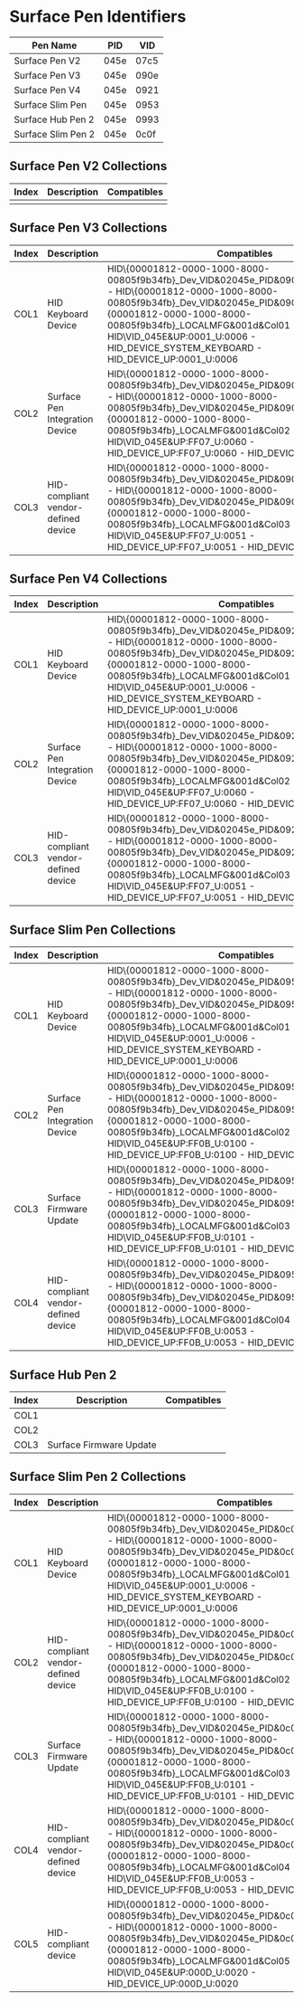# Surface Pen Identifiers

| Pen Name           | PID  | VID  |
|--------------------|------|------|
| Surface Pen V2     | 045e | 07c5 |
| Surface Pen V3     | 045e | 090e |
| Surface Pen V4     | 045e | 0921 |
| Surface Slim Pen   | 045e | 0953 |
| Surface Hub Pen 2  | 045e | 0993 |
| Surface Slim Pen 2 | 045e | 0c0f |

## Surface Pen V2 Collections

| Index | Description                            | Compatibles |
|-------|----------------------------------------|-------------|
|       |                                        |             |

## Surface Pen V3 Collections

| Index | Description                            | Compatibles |
|-------|----------------------------------------|-------------|
| COL1  | HID Keyboard Device                    | HID\\{00001812-0000-1000-8000-00805f9b34fb}\_Dev\_VID&02045e\_PID&090e\_REV&002f&Col01 - HID\\{00001812-0000-1000-8000-00805f9b34fb}\_Dev\_VID&02045e\_PID&090e&Col01 - HID\\{00001812-0000-1000-8000-00805f9b34fb}\_LOCALMFG&001d&Col01 - HID\\VID\_045E&UP:0001\_U:0006 - HID\_DEVICE\_SYSTEM\_KEYBOARD - HID\_DEVICE\_UP:0001\_U:0006 |
| COL2  | Surface Pen Integration Device         | HID\\{00001812-0000-1000-8000-00805f9b34fb}\_Dev\_VID&02045e\_PID&090e\_REV&002f&Col02 - HID\\{00001812-0000-1000-8000-00805f9b34fb}\_Dev\_VID&02045e\_PID&090e&Col02 - HID\\{00001812-0000-1000-8000-00805f9b34fb}\_LOCALMFG&001d&Col02 - HID\\VID\_045E&UP:FF07\_U:0060 - HID\_DEVICE\_UP:FF07\_U:0060 - HID\_DEVICE\_UPR:FF00-FFFF |
| COL3  | HID-compliant vendor-defined device    | HID\\{00001812-0000-1000-8000-00805f9b34fb}\_Dev\_VID&02045e\_PID&090e\_REV&002f&Col03 - HID\\{00001812-0000-1000-8000-00805f9b34fb}\_Dev\_VID&02045e\_PID&090e&Col03 - HID\\{00001812-0000-1000-8000-00805f9b34fb}\_LOCALMFG&001d&Col03 - HID\\VID\_045E&UP:FF07\_U:0051 - HID\_DEVICE\_UP:FF07\_U:0051 - HID\_DEVICE\_UPR:FF00-FFFF |

## Surface Pen V4 Collections

| Index | Description                            | Compatibles |
|-------|----------------------------------------|-------------|
| COL1  | HID Keyboard Device                    | HID\\{00001812-0000-1000-8000-00805f9b34fb}\_Dev\_VID&02045e\_PID&0921\_REV&0030&Col01 - HID\\{00001812-0000-1000-8000-00805f9b34fb}\_Dev\_VID&02045e\_PID&0921&Col01 - HID\\{00001812-0000-1000-8000-00805f9b34fb}\_LOCALMFG&001d&Col01 - HID\\VID\_045E&UP:0001\_U:0006 - HID\_DEVICE\_SYSTEM\_KEYBOARD - HID\_DEVICE\_UP:0001\_U:0006 |
| COL2  | Surface Pen Integration Device         | HID\\{00001812-0000-1000-8000-00805f9b34fb}\_Dev\_VID&02045e\_PID&0921\_REV&0030&Col02 - HID\\{00001812-0000-1000-8000-00805f9b34fb}\_Dev\_VID&02045e\_PID&0921&Col02 - HID\\{00001812-0000-1000-8000-00805f9b34fb}\_LOCALMFG&001d&Col02 - HID\\VID\_045E&UP:FF07\_U:0060 - HID\_DEVICE\_UP:FF07\_U:0060 - HID\_DEVICE\_UPR:FF00-FFFF |
| COL3  | HID-compliant vendor-defined device    | HID\\{00001812-0000-1000-8000-00805f9b34fb}\_Dev\_VID&02045e\_PID&0921\_REV&0030&Col03 - HID\\{00001812-0000-1000-8000-00805f9b34fb}\_Dev\_VID&02045e\_PID&0921&Col03 - HID\\{00001812-0000-1000-8000-00805f9b34fb}\_LOCALMFG&001d&Col03 - HID\\VID\_045E&UP:FF07\_U:0051 - HID\_DEVICE\_UP:FF07\_U:0051 - HID\_DEVICE\_UPR:FF00-FFFF |

## Surface Slim Pen Collections

| Index | Description                            | Compatibles |
|-------|----------------------------------------|-------------|
| COL1  | HID Keyboard Device                    | HID\\{00001812-0000-1000-8000-00805f9b34fb}\_Dev\_VID&02045e\_PID&0953\_REV&003b&Col01 - HID\\{00001812-0000-1000-8000-00805f9b34fb}\_Dev\_VID&02045e\_PID&0953&Col01 - HID\\{00001812-0000-1000-8000-00805f9b34fb}\_LOCALMFG&001d&Col01 - HID\\VID\_045E&UP:0001\_U:0006 - HID\_DEVICE\_SYSTEM\_KEYBOARD - HID\_DEVICE\_UP:0001\_U:0006 |
| COL2  | Surface Pen Integration Device         | HID\\{00001812-0000-1000-8000-00805f9b34fb}\_Dev\_VID&02045e\_PID&0953\_REV&003b&Col02 - HID\\{00001812-0000-1000-8000-00805f9b34fb}\_Dev\_VID&02045e\_PID&0953&Col02 - HID\\{00001812-0000-1000-8000-00805f9b34fb}\_LOCALMFG&001d&Col02 - HID\\VID\_045E&UP:FF0B\_U:0100 - HID\_DEVICE\_UP:FF0B\_U:0100 - HID\_DEVICE\_UPR:FF00-FFFF |
| COL3  | Surface Firmware Update                | HID\\{00001812-0000-1000-8000-00805f9b34fb}\_Dev\_VID&02045e\_PID&0953\_REV&003b&Col03 - HID\\{00001812-0000-1000-8000-00805f9b34fb}\_Dev\_VID&02045e\_PID&0953&Col03 - HID\\{00001812-0000-1000-8000-00805f9b34fb}\_LOCALMFG&001d&Col03 - HID\\VID\_045E&UP:FF0B\_U:0101 - HID\_DEVICE\_UP:FF0B\_U:0101 - HID\_DEVICE\_UPR:FF00-FFFF |
| COL4  | HID-compliant vendor-defined device    | HID\\{00001812-0000-1000-8000-00805f9b34fb}\_Dev\_VID&02045e\_PID&0953\_REV&003b&Col04 - HID\\{00001812-0000-1000-8000-00805f9b34fb}\_Dev\_VID&02045e\_PID&0953&Col04 - HID\\{00001812-0000-1000-8000-00805f9b34fb}\_LOCALMFG&001d&Col04 - HID\\VID\_045E&UP:FF0B\_U:0053 - HID\_DEVICE\_UP:FF0B\_U:0053 - HID\_DEVICE\_UPR:FF00-FFFF |

## Surface Hub Pen 2

| Index | Description                            | Compatibles |
|-------|----------------------------------------|-------------|
| COL1  |                                        |             |
| COL2  |                                        |             |
| COL3  | Surface Firmware Update                |             |

## Surface Slim Pen 2 Collections

| Index | Description                            | Compatibles |
|-------|----------------------------------------|-------------|
| COL1  | HID Keyboard Device                    | HID\\{00001812-0000-1000-8000-00805f9b34fb}\_Dev\_VID&02045e\_PID&0c0f\_REV&0596&Col01 - HID\\{00001812-0000-1000-8000-00805f9b34fb}\_Dev\_VID&02045e\_PID&0c0f&Col01 - HID\\{00001812-0000-1000-8000-00805f9b34fb}\_LOCALMFG&001d&Col01 - HID\\VID\_045E&UP:0001\_U:0006 - HID\_DEVICE\_SYSTEM\_KEYBOARD - HID\_DEVICE\_UP:0001\_U:0006 |
| COL2  | HID-compliant vendor-defined device    | HID\\{00001812-0000-1000-8000-00805f9b34fb}\_Dev\_VID&02045e\_PID&0c0f\_REV&0596&Col02 - HID\\{00001812-0000-1000-8000-00805f9b34fb}\_Dev\_VID&02045e\_PID&0c0f&Col02 - HID\\{00001812-0000-1000-8000-00805f9b34fb}\_LOCALMFG&001d&Col02 - HID\\VID\_045E&UP:FF0B\_U:0100 - HID\_DEVICE\_UP:FF0B\_U:0100 - HID\_DEVICE\_UPR:FF00-FFFF |
| COL3  | Surface Firmware Update                | HID\\{00001812-0000-1000-8000-00805f9b34fb}\_Dev\_VID&02045e\_PID&0c0f\_REV&0596&Col03 - HID\\{00001812-0000-1000-8000-00805f9b34fb}\_Dev\_VID&02045e\_PID&0c0f&Col03 - HID\\{00001812-0000-1000-8000-00805f9b34fb}\_LOCALMFG&001d&Col03 - HID\\VID\_045E&UP:FF0B\_U:0101 - HID\_DEVICE\_UP:FF0B\_U:0101 - HID\_DEVICE\_UPR:FF00-FFFF |
| COL4  | HID-compliant vendor-defined device    | HID\\{00001812-0000-1000-8000-00805f9b34fb}\_Dev\_VID&02045e\_PID&0c0f\_REV&0596&Col04 - HID\\{00001812-0000-1000-8000-00805f9b34fb}\_Dev\_VID&02045e\_PID&0c0f&Col04 - HID\\{00001812-0000-1000-8000-00805f9b34fb}\_LOCALMFG&001d&Col04 - HID\\VID\_045E&UP:FF0B\_U:0053 - HID\_DEVICE\_UP:FF0B\_U:0053 - HID\_DEVICE\_UPR:FF00-FFFF |
| COL5  | HID-compliant device                   | HID\\{00001812-0000-1000-8000-00805f9b34fb}\_Dev\_VID&02045e\_PID&0c0f\_REV&0596&Col05 - HID\\{00001812-0000-1000-8000-00805f9b34fb}\_Dev\_VID&02045e\_PID&0c0f&Col05 - HID\\{00001812-0000-1000-8000-00805f9b34fb}\_LOCALMFG&001d&Col05 - HID\\VID\_045E&UP:000D\_U:0020 - HID\_DEVICE\_UP:000D\_U:0020 |